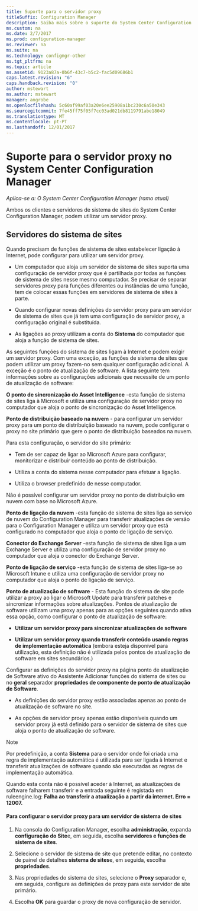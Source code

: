 ```yaml
---
title: Suporte para o servidor proxy
titleSuffix: Configuration Manager
description: Saiba mais sobre o suporte do System Center Configuration Manager para servidores de proxy que utilizam servidores do sistema de sites e clientes.
ms.custom: na
ms.date: 2/7/2017
ms.prod: configuration-manager
ms.reviewer: na
ms.suite: na
ms.technology: configmgr-other
ms.tgt_pltfrm: na
ms.topic: article
ms.assetid: 9123a87a-0b6f-43c7-b5c2-fac5d09686b1
caps.latest.revision: "6"
caps.handback.revision: "0"
author: mstewart
ms.author: mstewart
manager: angrobe
ms.openlocfilehash: 5c60af99af03a20e6ee25908a1bc230c6a50e343
ms.sourcegitcommit: 7fe45ff75f05f7cc03ad021db8119791abe18049
ms.translationtype: MT
ms.contentlocale: pt-PT
ms.lasthandoff: 12/01/2017
---
```

# <a name="proxy-server-support-in-system-center-configuration-manager"></a>Suporte para o servidor proxy no System Center Configuration Manager

*Aplica-se a: O System Center Configuration Manager (ramo atual)*

Ambos os clientes e servidores de sistema de sites do System Center Configuration Manager, podem utilizar um servidor proxy.  

## <a name="site-system-servers"></a>Servidores do sistema de sites  
Quando precisam de funções de sistema de sites estabelecer ligação à Internet, pode configurar para utilizar um servidor proxy.  

-   Um computador que aloja um servidor de sistema de sites suporta uma configuração de servidor proxy que é partilhada por todas as funções de sistema de sites nesse mesmo computador. Se precisar de separar servidores proxy para funções diferentes ou instâncias de uma função, tem de colocar essas funções em servidores de sistema de sites à parte.  

-   Quando configurar novas definições do servidor proxy para um servidor de sistema de sites que já tem uma configuração de servidor proxy, a configuração original é substituída.  

-   As ligações ao proxy utilizam a conta do **Sistema** do computador que aloja a função de sistema de sites.  

As seguintes funções do sistema de sites ligam à Internet e podem exigir um servidor proxy.  Com uma exceção, as funções de sistema de sites que podem utilizar um proxy fazem-no sem qualquer configuração adicional. A exceção é o ponto de atualização de software. A lista seguinte tem informações sobre as configurações adicionais que necessite de um ponto de atualização de software:  

**O ponto de sincronização do Asset Intelligence** -esta função de sistema de sites liga à Microsoft e utiliza uma configuração de servidor proxy no computador que aloja o ponto de sincronização do Asset Intelligence.  

**Ponto de distribuição baseado na nuvem** - para configurar um servidor proxy para um ponto de distribuição baseado na nuvem, pode configurar o proxy no site primário que gere o ponto de distribuição baseados na nuvem.  

Para esta configuração, o servidor do site primário:  

-   Tem de ser capaz de ligar ao Microsoft Azure para configurar, monitorizar e distribuir conteúdo ao ponto de distribuição.  

-   Utiliza a conta do sistema nesse computador para efetuar a ligação.  

-   Utiliza o browser predefinido de nesse computador.  

Não é possível configurar um servidor proxy no ponto de distribuição em nuvem com base no Microsoft Azure.  

**Ponto de ligação da nuvem** -esta função de sistema de sites liga ao serviço de nuvem do Configuration Manager para transferir atualizações de versão para o Configuration Manager e utiliza um servidor proxy que está configurado no computador que aloja o ponto de ligação de serviço.  

**Conector do Exchange Server** -esta função de sistema de sites liga a um Exchange Server e utiliza uma configuração de servidor proxy no computador que aloja o conector do Exchange Server.  

**Ponto de ligação de serviço** -esta função de sistema de sites liga-se ao Microsoft Intune e utiliza uma configuração de servidor proxy no computador que aloja o ponto de ligação de serviço.  

**Ponto de atualização de software** - Esta função do sistema de site pode utilizar a proxy ao ligar o Microsoft Update para transferir patches e sincronizar informações sobre atualizações. Pontos de atualização de software utilizam uma proxy apenas para as opções seguintes quando ativa essa opção, como configurar o ponto de atualização de software:  

-   **Utilizar um servidor proxy para sincronizar atualizações de software**  

-   **Utilizar um servidor proxy quando transferir conteúdo usando regras de implementação automática** (embora esteja disponível para utilização, esta definição não é utilizada pelos pontos de atualização de software em sites secundários.)  

Configurar as definições do servidor proxy na página ponto de atualização de Software ativo do Assistente Adicionar funções do sistema de sites ou no **geral** separador **propriedades de componente de ponto de atualização de Software**.  

-   As definições do servidor proxy estão associadas apenas ao ponto de atualização de software no site.  

-   As opções de servidor proxy apenas estão disponíveis quando um servidor proxy já está definido para o servidor de sistema de sites que aloja o ponto de atualização de software.  

> [!NOTE]  
>  Por predefinição, a conta **Sistema** para o servidor onde foi criada uma regra de implementação automática é utilizada para ser ligada à Internet e transferir atualizações de software quando são executadas as regras de implementação automática.  
>   
>  Quando esta conta não é possível aceder à Internet, as atualizações de software falharem transferir e a entrada seguinte é registada em ruleengine.log: **Falha ao transferir a atualização a partir da internet. Erro = 12007.**  

#### <a name="to-set-up-the-proxy-server-for-a-site-system-server"></a>Para configurar o servidor proxy para um servidor de sistema de sites  

1.  Na consola do Configuration Manager, escolha **administração**, expanda **configuração do Site**e, em seguida, escolha **servidores e funções de sistema de sites**.  

2.  Selecione o servidor de sistema de site que pretende editar, no contexto de painel de detalhes **sistema de sites**e, em seguida, escolha **propriedades**.  

3.  Nas propriedades do sistema de sites, selecione o **Proxy** separador e, em seguida, configure as definições de proxy para este servidor de site primário.  

4.  Escolha **OK** para guardar o proxy de nova configuração de servidor.  
